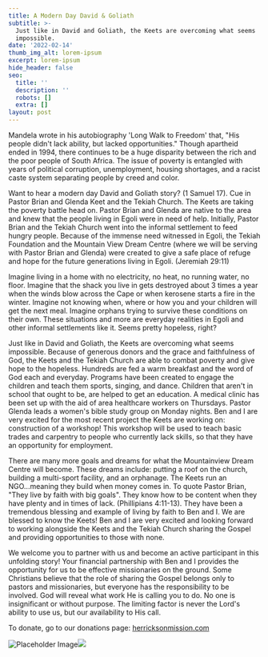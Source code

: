 ```yaml
---
title: A Modern Day David & Goliath
subtitle: >-
  Just like in David and Goliath, the Keets are overcoming what seems
  impossible.
date: '2022-02-14'
thumb_img_alt: lorem-ipsum
excerpt: lorem-ipsum
hide_header: false
seo:
  title: ''
  description: ''
  robots: []
  extra: []
layout: post
---
```

Mandela wrote in his autobiography 'Long Walk to Freedom' that, "His people didn't lack ability, but lacked opportunities." Though apartheid ended in 1994, there continues to be a huge disparity between the rich and the poor people of South Africa. The issue of poverty is entangled with years of political corruption, unemployment, housing shortages, and a racist caste system separating people by creed and color.

Want to hear a modern day David and Goliath story? (1 Samuel 17). Cue in Pastor Brian and Glenda Keet and the Tekiah Church. The Keets are taking the poverty battle head on. Pastor Brian and Glenda are native to the area and knew that the people living in Egoli were in need of help. Initially, Pastor Brian and the Tekiah Church went into the informal settlement to feed hungry people. Because of the immense need witnessed in Egoli, the Tekiah Foundation and the Mountain View Dream Centre (where we will be serving with Pastor Brian and Glenda) were created to give a safe place of refuge and hope for the future generations living in Egoli. (Jeremiah 29:11)

Imagine living in a home with no electricity, no heat, no running water, no floor. Imagine that the shack you live in gets destroyed about 3 times a year when the winds blow across the Cape or when kerosene starts a fire in the winter. Imagine not knowing when, where or how you and your children will get the next meal. Imagine orphans trying to survive these conditions on their own. These situations and more are everyday realities in Egoli and other informal settlements like it. Seems pretty hopeless, right?

Just like in David and Goliath, the Keets are overcoming what seems impossible. Because of generous donors and the grace and faithfulness of God, the Keets and the Tekiah Church are able to combat poverty and give hope to the hopeless. Hundreds are fed a warm breakfast and the word of God each and everyday. Programs have been created to engage the children and teach them sports, singing, and dance. Children that aren't in school that ought to be, are helped to get an education. A medical clinic has been set up with the aid of area healthcare workers on Thursdays. Pastor Glenda leads a women's bible study group on Monday nights. Ben and I are very excited for the most recent project the Keets are working on: construction of a workshop! This workshop will be used to teach basic trades and carpentry to people who currently lack skills, so that they have an opportunity for employment.

There are many more goals and dreams for what the Mountainview Dream Centre will become. These dreams include: putting a roof on the church, building a multi-sport facility, and an orphanage. The Keets run an NGO...meaning they build when money comes in. To quote Pastor Brian, "They live by faith with big goals". They know how to be content when they have plenty and in times of lack. (Phillipians 4:11-13). They have been a tremendous blessing and example of living by faith to Ben and I. We are blessed to know the Keets! Ben and I are very excited and looking forward to working alongside the Keets and the Tekiah Church sharing the Gospel and providing opportunities to those with none.

We welcome you to partner with us and become an active participant in this unfolding story! Your financial partnership with Ben and I provides the opportunity for us to be effective missionaries on the ground. Some Christians believe that the role of sharing the Gospel belongs only to pastors and missionaries, but everyone has the responsibility to be involved. God will reveal what work He is calling you to do. No one is insignificant or without purpose. The limiting factor is never the Lord's ability to use us, but our availability to His call.

To donate, go to our donations page: [herricksonmission.com](https://l.facebook.com/l.php?u=http%3A%2F%2Fherricksonmission.com%2F%3Ffbclid%3DIwAR2WQFyHkja4VXRgcFvCYs94nerdxDR_dKT1ofMGtfV2SsiNhb6aML5EWa4\&h=AT094Owvw4ujLwSThUsGlMkx2Cwkqd2\_JaIukf5Lsl_Pmwko_rmH9iAJnK-ex9MN6059to8\_JM18uf-4bnfbOfyfLqgintyb6LEARJhWoErNutDQtutF_suRFn50x0iHGqY7h5ozNRHxpj4&\__tn\_\_=-UK-R\&c\[0]=AT0EsldNMQItdVlxipHUZWf_P2d6DiFdDigerRH2ua7CpuAfEa8dmVdzHKqpDDvEfK1dcls-v9QByb-30v_a875IPNCQ6WZn8s6tStzv4wbyt3BXhn5fd_A-60w0VEAc3QEXF4NuA6Or90jo7dEgVtSyjfo)

![Placeholder Image](https://assets.stackbit.com/components/images/default/post-4.jpeg)![](/images/273073454\_967203553917526\_7608093689432859594\_n.jpg)
